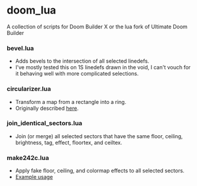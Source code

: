 # doom_lua
A collection of scripts for Doom Builder X or the lua fork of Ultimate Doom Builder

### bevel.lua

* Adds bevels to the intersection of all selected linedefs.
* I've mostly tested this on 1S linedefs drawn in the void, I can't vouch for it behaving well with more complicated selections.

### circularizer.lua

* Transform a map from a rectangle into a ring.
* Originally described [here](https://rbkz.blogspot.com/2020/05/circularizer-lua.html).

### join_identical_sectors.lua

* Join (or merge) all selected sectors that have the same floor, ceiling, brightness, tag, effect, floortex, and ceiltex.

### make242c.lua

* Apply fake floor, ceiling, and colormap effects to all selected sectors.
* [Example usage](https://youtu.be/Vpt8MCL1u7U)
